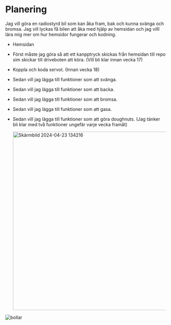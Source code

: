 # Planering
Jag vill göra en radiostyrd bil som kan åka fram, bak och kunna svänga och bromsa. 
Jag vill lyckas få bilen att åka med hjälp av hemsidan och jag villl lära mig mer om hur hemsidor fungerar och kodning.




* Hemsidan
- Först måste jag göra så att ett kanpptryck skickas från hemsidan till repo sim skickar till driveboten att köra. (Vill bli klar innan vecka 17)

- Koppla och koda servot. (Innan vecka 18)

- Sedan vill jag lägga till funktioner som att svänga.
- Sedan vill jag lägga till funktioner som att backa.
- Sedan vill jag lägga till funktioner som att bromsa.
- Sedan vill jag lägga till funktioner som att gasa.
- Sedan vill jag lägga till funktioner som att göra doughnuts.
  (Jag tänker bli klar med två funktioner ungefär varje vecka framåt)



  <img width="559" alt="Skärmbild 2024-04-23 134216" src="https://github.com/abbindustrigymnasium/driverbot-ferrari-sf-25-anton/assets/144212712/50597e3e-f040-416d-828c-3d081d88dd8b">








![bollar](https://github.com/abbindustrigymnasium/driverbot-ferrari-sf-25-anton/assets/144212712/9b81bc86-ea89-4953-b842-2ed8bf8fc05e)


  
